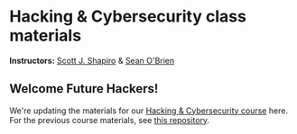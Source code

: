 # Hacking &amp; Cybersecurity class materials

**Instructors:** [Scott J. Shapiro](https://law.yale.edu/scott-j-shapiro) &amp; [Sean O'Brien](https://cyberclear.cc)
<!-- **Guest Instructor:** [Laurin Weissinger](https://laurinw.com), Week 8: Networking III -->

## Welcome Future Hackers!

We're updating the materials for our [Hacking &amp; Cybersecurity course]() here. For the previous course materials, see [this repository](https://github.com/lawfareblog/hacking-cybersecurity).

